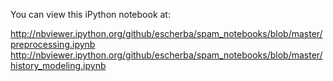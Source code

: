 You can view this iPython notebook at:

http://nbviewer.ipython.org/github/escherba/spam_notebooks/blob/master/preprocessing.ipynb
http://nbviewer.ipython.org/github/escherba/spam_notebooks/blob/master/history_modeling.ipynb
